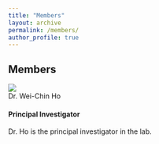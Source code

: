 ```yaml
---
title: "Members"
layout: archive
permalink: /members/
author_profile: true
---
```


<!-- Members -->

<h2><a id="members"></a>Members</h2>

<div class="card team-member-card">
 <div class="row mt-3">
  <div class="col-md-2">
   <img src="http://wchoEvo.github.io/images/members/who.jpg"
       class="card-img img-responsive img-thumbnail"
       style="max-width: 100px;"/>
  </div>
     <div class="col-md-10">
        <div class="card-header">Dr. Wei-Chin Ho</div>
        <div class="card-body">
        <h4 class="card-title">Principal Investigator</h4>
        <p class="card-text">Dr. Ho is the principal investigator in the lab.</p>
    </div>
</div>



